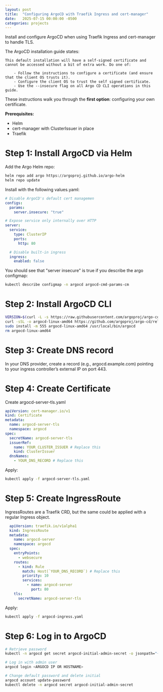 ```yaml
---
layout: post
title:  "Configuring ArgoCD with Traefik Ingress and cert-manager"
date:   2025-07-15 00:00:00 -0500
categories: projects
---
```

Install and configure ArgoCD when using Traefik Ingress and cert-manager to handle TLS.<!--break-->

The ArgoCD installation guide states:

```
This default installation will have a self-signed certificate and cannot be accessed without a bit of extra work. Do one of:

    - Follow the instructions to configure a certificate (and ensure that the client OS trusts it).
    - Configure the client OS to trust the self signed certificate.
    - Use the --insecure flag on all Argo CD CLI operations in this guide.
```

These instructions walk you through the **first option**: configuring your own certificate.

**Prerequisites:**
- Helm
- cert-manager with ClusterIssuer in place
- Traefik

# Step 1: Install ArgoCD via Helm

Add the Argo Helm repo:

```bash
helm repo add argo https://argoproj.github.io/argo-helm
helm repo update
```

Install with the following values.yaml:

```yaml
# Disable ArgoCD's default cert managemen
configs:
  params:
    server.insecure: "true"

# Expose service only internally over HTTP
server:
  service:
    type: ClusterIP
    ports:
      http: 80

  # Disable built-in ingress
  ingress:
    enabled: false
```

You should see that "server insecure" is true if you describe the argo configmap:

```bash
kubectl describe configmap -n argocd argocd-cmd-params-cm
```

# Step 2: Install ArgoCD CLI

```bash
VERSION=$(curl -L -s https://raw.githubusercontent.com/argoproj/argo-cd/stable/VERSION)
curl -sSL -o argocd-linux-amd64 https://github.com/argoproj/argo-cd/releases/download/v$VERSION/argocd-linux-amd64
sudo install -m 555 argocd-linux-amd64 /usr/local/bin/argocd
rm argocd-linux-amd64
```

# Step 3: Create DNS record 
In your DNS provider, create a record (e.g., argocd.example.com) pointing to your ingress controller’s external IP on port 443.

# Step 4: Create Certificate
Create argocd-server-tls.yaml

```yaml
apiVersion: cert-manager.io/v1
kind: Certificate
metadata:
  name: argocd-server-tls
  namespace: argocd
spec:
  secretName: argocd-server-tls
  issuerRef:
    name: YOUR_CLUSTER_ISSUER # Replace this
    kind: ClusterIssuer
  dnsNames:
    - YOUR_DNS_RECORD # Replace this
```

Apply:
```bash
kubectl apply -f argocd-server-tls.yaml
```

# Step 5: Create IngressRoute
IngressRoutes are a Traefik CRD, but the same could be applied with a regular Ingress object.

```yaml
  apiVersion: traefik.io/v1alpha1
  kind: IngressRoute
  metadata:
    name: argocd-server
    namespace: argocd
  spec:
    entryPoints:
      - websecure 
    routes:
      - kind: Rule
        match: Host(`YOUR_DNS_RECORD`) # Replace this
        priority: 10
        services:
          - name: argocd-server
            port: 80
    tls:
      secretName: argocd-server-tls
```

Apply:
```bash
kubectl apply -f argocd-ingress.yaml
```

# Step 6: Log in to ArgoCD

```bash
# Retrieve password
kubectl -n argocd get secret argocd-initial-admin-secret -o jsonpath="{.data.password}" | base64 -d

# Log in with admin user
argocd login <ARGOCD IP OR HOSTNAME> 

# Change default password and delete initial 
argocd account update-password
kubectl delete -n argocd secret argocd-initial-admin-secret
```